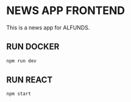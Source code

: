 # NEWS APP FRONTEND

This is a news app for ALFUNDS.

## RUN DOCKER

```bash
npm run dev
```

## RUN REACT

```bash
npm start
```
